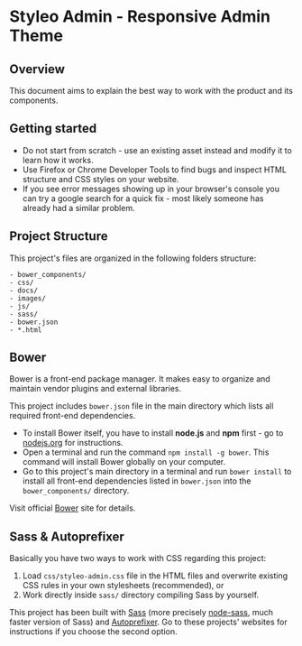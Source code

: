 # Styleo Admin - Responsive Admin Theme

## Overview

This document aims to explain the best way to work with the product and its components.

## Getting started

- Do not start from scratch - use an existing asset instead and modify it to learn how it works.
- Use Firefox or Chrome Developer Tools to find bugs and inspect HTML structure and CSS styles on your website.
- If you see error messages showing up in your browser's console you can try a google search for a quick fix - most likely someone has already had a similar problem.

## Project Structure

This project's files are organized in the following folders structure:

```
- bower_components/
- css/
- docs/
- images/
- js/
- sass/
- bower.json
- *.html
```

## Bower

Bower is a front-end package manager. It makes easy to organize and maintain vendor plugins and external libraries.

This project includes `bower.json` file in the main directory which lists all required front-end dependencies.

- To install Bower itself, you have to install **node.js** and **npm** first - go to [nodejs.org](http://nodejs.org/) for instructions.
- Open a terminal and run the command `npm install -g bower`. This command will install Bower globally on your computer.
- Go to this project's main directory in a terminal and run `bower install` to install all front-end dependencies listed in `bower.json` into the `bower_components/` directory.

Visit official [Bower](http://bower.io/) site for details.

## Sass & Autoprefixer

Basically you have two ways to work with CSS regarding this project:

1. Load `css/styleo-admin.css` file in the HTML files and overwrite existing CSS rules in your own stylesheets (recommended), or
2. Work directly inside `sass/` directory compiling Sass by yourself.

This project has been built with [Sass](http://sass-lang.com/) (more precisely [node-sass](https://github.com/sass/node-sass), much faster version of Sass) and [Autoprefixer](https://github.com/postcss/autoprefixer). Go to these projects' websites for instructions if you choose the second option.